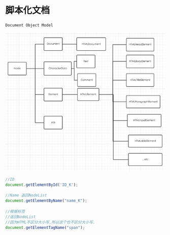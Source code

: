 # 脚本化文档

`Document Object Model`

![文档节点的部分层次结构](QQ20151230-0.png)
```javascript
//ID
document.getElementById('ID_K');

//Name 返回NodeList
document.getElementByName("name_K");

//根据标签 
//返回NodeList
//因为HTML不区分大小写,所以这个也不区分大小写.
document.getElementTagName("span");


```
